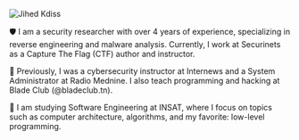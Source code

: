 ![Jihed Kdiss](https://i.ibb.co/2nQSdYB/1728431201708.jpg)

🛡️ I am a security researcher with over 4 years of experience, specializing in reverse engineering and malware analysis. Currently, I work at Securinets as a Capture The Flag (CTF) author and instructor.

💼 Previously, I was a cybersecurity instructor at Internews and a System Administrator at Radio Mednine. I also teach programming and hacking at Blade Club (@bladeclub.tn).

🏫 I am studying Software Engineering at INSAT, where I focus on topics such as computer architecture, algorithms, and my favorite: low-level programming.